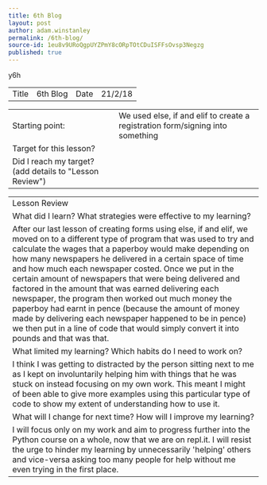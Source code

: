 ```yaml
---
title: 6th Blog
layout: post
author: adam.winstanley
permalink: /6th-blog/
source-id: 1eu8v9URoQgpUYZPmY8cORpTOtCDuISFFsOvsp3Negzg
published: true
---
```

y6h

<table>
  <tr>
    <td>Title</td>
    <td>6th Blog</td>
    <td>Date</td>
    <td>21/2/18</td>
  </tr>
</table>


<table>
  <tr>
    <td>Starting point:</td>
    <td>We used else, if and elif to create a registration form/signing into something</td>
  </tr>
  <tr>
    <td>Target for this lesson?</td>
    <td></td>
  </tr>
  <tr>
    <td>Did I reach my target? 
(add details to "Lesson Review")</td>
    <td></td>
  </tr>
</table>


<table>
  <tr>
    <td>Lesson Review</td>
  </tr>
  <tr>
    <td>What did I learn? What strategies were effective to my learning? </td>
  </tr>
  <tr>
    <td>After our last lesson of creating forms using else, if and elif, we moved on to a different type of program that was used to try and calculate the wages that a paperboy would make depending on how many newspapers he delivered in a certain space of time and how much each newspaper costed. Once we put in the certain amount of newspapers that were being delivered and factored in the amount that was earned delivering each newspaper, the program then worked out much money the paperboy had earnt in pence (because the amount of money made by delivering each newspaper happened to be in pence) we then put in a line of code that would simply convert it into pounds and that was that.</td>
  </tr>
  <tr>
    <td>What limited my learning? Which habits do I need to work on? </td>
  </tr>
  <tr>
    <td>I think I was getting to distracted by the person sitting next to me as I kept on involuntarily helping him with things that he was stuck on instead focusing on my own work. This meant I might of been able to give more examples using this particular type of code to show my extent of understanding how to use it.</td>
  </tr>
  <tr>
    <td>What will I change for next time? How will I improve my learning?</td>
  </tr>
  <tr>
    <td>I will focus only on my work and aim to progress further into the Python course on a whole, now that we are on repl.it. I will resist the urge to hinder my learning by unnecessarily 'helping' others and vice-versa asking too many people for help without me even trying in the first place.</td>
  </tr>
</table>


